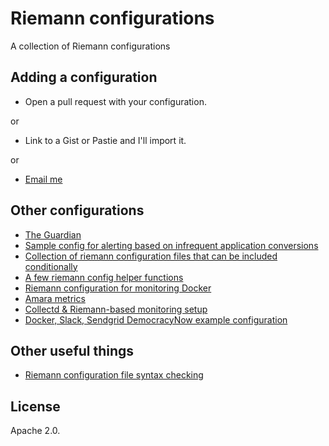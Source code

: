# Riemann configurations

A collection of Riemann configurations

## Adding a configuration

* Open a pull request with your configuration.

or

* Link to a Gist or Pastie and I'll import it.

or

* [Email me](mailto:james@lovedthanlost.net)

## Other configurations

* [The Guardian](https://github.com/guardian/riemann-config)
* [Sample config for alerting based on infrequent application conversions](https://github.com/jasonneylon/riemann-conversion-config)
* [Collection of riemann configuration files that can be included conditionally](https://github.com/celtra/riemann-config)
* [A few riemann config helper functions](https://github.com/jxwr/riemann-config-helper)
* [Riemann configuration for monitoring Docker](https://github.com/supherman/docker-riemann-config)
* [Amara metrics](https://github.com/pculture/amara-metrics/blob/master/modules/riemann/files/riemann.config)
* [Collectd & Riemann-based monitoring setup](https://github.com/algernon/monitoring-setup)
* [Docker, Slack, Sendgrid DemocracyNow example configuration](https://github.com/democracyworks/riemann-docker/blob/master/riemann.config)


## Other useful things

* [Riemann configuration file syntax checking](https://github.com/samn/riemann-syntax-check)

## License

Apache 2.0.
